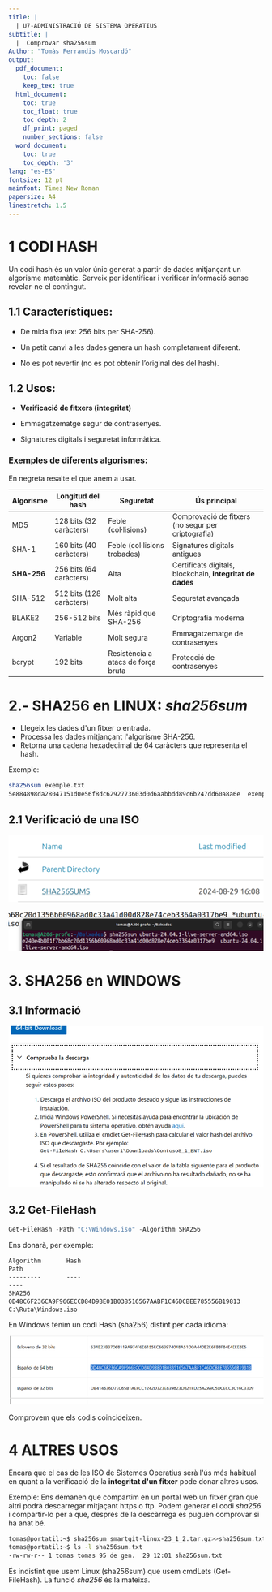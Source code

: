 ```yaml
---
title: |
  | U7-ADMINISTRACIÓ DE SISTEMA OPERATIUS
subtitle: |
  |  Comprovar sha256sum
Author: "Tomàs Ferrandis Moscardó"
output:
  pdf_document: 
    toc: false
    keep_tex: true
  html_document:
    toc: true
    toc_float: true
    toc_depth: 2
    df_print: paged
    number_sections: false
  word_document:
    toc: true
    toc_depth: '3'
lang: "es-ES"
fontsize: 12 pt
mainfont: Times New Roman
papersize: A4
linestretch: 1.5
---
```


# 1 CODI HASH

Un codi hash és un valor únic generat a partir de dades mitjançant un algorisme matemàtic. Serveix per identificar i verificar informació sense revelar-ne el contingut.

## 1.1 Característiques:

* De mida fixa (ex: 256 bits per SHA-256).

* Un petit canvi a les dades genera un hash completament diferent.

* No es pot revertir (no es pot obtenir l’original des del hash).

## 1.2 Usos:

* **Verificació de fitxers (integritat)**

* Emmagatzematge segur de contrasenyes.

* Signatures digitals i seguretat informàtica.

### Exemples de diferents algorismes:

En negreta resalte el que anem a usar.

| Algorisme  | Longitud del hash | Seguretat | Ús principal |
|------------|-----------------|-----------|-------------|
| MD5        | 128 bits (32 caràcters)  | Feble (col·lisions) | Comprovació de fitxers (no segur per criptografia) |
| SHA-1      | 160 bits (40 caràcters)  | Feble (col·lisions trobades) | Signatures digitals antigues |
| **SHA-256**    | 256 bits (64 caràcters)  | Alta | Certificats digitals, blockchain, **integritat de dades** |
| SHA-512    | 512 bits (128 caràcters) | Molt alta | Seguretat avançada |
| BLAKE2     | 256-512 bits  | Més ràpid que SHA-256 | Criptografia moderna |
| Argon2     | Variable | Molt segura | Emmagatzematge de contrasenyes |
| bcrypt     | 192 bits | Resistència a atacs de força bruta | Protecció de contrasenyes |


# 2.- SHA256 en LINUX: *sha256sum*

* Llegeix les dades d'un fitxer o entrada.
* Processa les dades mitjançant l'algorisme SHA-256.
* Retorna una cadena hexadecimal de 64 caràcters que representa el hash.

Exemple:

```bash
sha256sum exemple.txt
5e884898da28047151d0e56f8dc6292773603d0d6aabbdd89c6b247dd60a8a6e  exemple.txt
```

## 2.1 Verificació de una ISO

![](png/sha256-1.png)

![](png/sha256-2.png)




# 3. SHA256 en WINDOWS

## 3.1 Informació 

![](png/sha256Windows-1.png)

## 3.2 Get-FileHash

```powershell
Get-FileHash -Path "C:\Windows.iso" -Algorithm SHA256

```
Ens donarà, per exemple:
```
Algorithm       Hash                                                                   Path
---------       ----                                                                   ----
SHA256         0D48C6F236CA9F966ECCD84D9BE01B038516567AABF1C46DCBEE785556B19813       C:\Ruta\Windows.iso
```


En Windows tenim un codi Hash (sha256) distint per cada idioma:

![](png/sha256Windows-3.png)

Comprovem que els codis coincideixen.

# 4 ALTRES USOS

Encara que el cas de les ISO de Sistemes Operatius serà l'ús més habitual en quant a la verificació de la **integritat d'un fitxer** pode donar altres usos.

Exemple: Ens demanen que compartim en un portal web un fitxer gran que altri podrà descarregar mitjaçant https o ftp. Podem generar el codi *sha256* i compartir-lo per a que, després de la descàrrega es puguen comprovar si ha anat bé.

```bash
tomas@portatil:~$ sha256sum smartgit-linux-23_1_2.tar.gz>>sha256sum.txt
tomas@portatil:~$ ls -l sha256sum.txt
-rw-rw-r-- 1 tomas tomas 95 de gen.  29 12:01 sha256sum.txt
```

És indistint que usem Linux (sha256sum) que usem cmdLets (Get-FileHash). La funció *sha256* és la mateixa.